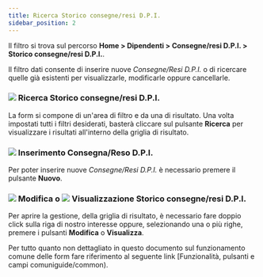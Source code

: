 ```yaml
---
title: Ricerca Storico consegne/resi D.P.I.
sidebar_position: 2
---
```


Il filtro si trova sul percorso **Home > Dipendenti > Consegne/resi D.P.I. > Storico consegne/resi D.P.I.**.   

Il filtro dati consente di inserire nuove *Consegne/Resi D.P.I.* o di ricercare quelle già esistenti per visualizzarle, modificarle oppure cancellarle.   

### ![](/img/neutral/common/search.png) Ricerca Storico consegne/resi D.P.I.

La form si compone di un'area di filtro e da una di risultato. Una volta impostati tutti i filtri desiderati, basterà cliccare sul pulsante **Ricerca** per visualizzare i risultati all'interno della griglia di risultato.   

### ![](/img/neutral/common/new.png) Inserimento Consegna/Reso D.P.I.

Per poter inserire nuove *Consegne/Resi D.P.I.* è necessario premere il pulsante **Nuovo**.   

### ![](/img/neutral/common/edit.png) Modifica o ![](/img/neutral/common/view.png) Visualizzazione Storico consegne/resi D.P.I.

Per aprire la gestione, della griglia di risultato, è necessario fare doppio click sulla riga di nostro interesse oppure, selezionando una o più righe, premere i pulsanti **Modifica** o **Visualizza**.   

Per tutto quanto non dettagliato in questo documento sul funzionamento comune delle form fare riferimento al seguente link [Funzionalità, pulsanti e campi comuniguide/common).